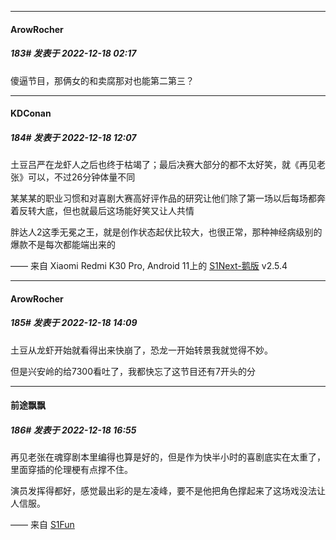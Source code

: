 

*****

####  ArowRocher  
##### 183#       发表于 2022-12-18 02:17

傻逼节目，那俩女的和卖腐那对也能第二第三？



*****

####  KDConan  
##### 184#       发表于 2022-12-18 12:07

土豆吕严在龙虾人之后也终于枯竭了；最后决赛大部分的都不太好笑，就《再见老张》可以，不过26分钟体量不同

某某某的职业习惯和对喜剧大赛高好评作品的研究让他们除了第一场以后每场都奔着反转大底，但也就最后这场能好笑又让人共情

胖达人2这季无冕之王，就是创作状态起伏比较大，也很正常，那种神经病级别的爆款不是每次都能端出来的

—— 来自 Xiaomi Redmi K30 Pro, Android 11上的 [S1Next-鹅版](https://github.com/ykrank/S1-Next/releases) v2.5.4



*****

####  ArowRocher  
##### 185#       发表于 2022-12-18 14:09

土豆从龙虾开始就看得出来快崩了，恐龙一开始转景我就觉得不妙。

但是兴安岭的给7300看吐了，我都快忘了这节目还有7开头的分



*****

####  前途飘飘  
##### 186#       发表于 2022-12-18 16:55

再见老张在魂穿剧本里编得也算是好的，但是作为快半小时的喜剧底实在太重了，里面穿插的伦理梗有点撑不住。

演员发挥得都好，感觉最出彩的是左凌峰，要不是他把角色撑起来了这场戏没法让人信服。

—— 来自 [S1Fun](https://s1fun.koalcat.com)

